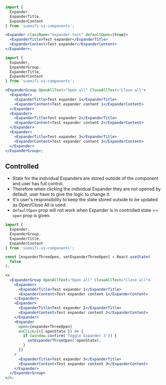 ```jsx
import {
  Expander,
  ExpanderTitle,
  ExpanderContent
} from 'suomifi-ui-components';

<Expander className="expander-test" defaultOpen={true}>
  <ExpanderTitle>Test expander</ExpanderTitle>
  <ExpanderContent>Test expander</ExpanderContent>
</Expander>;
```

```jsx
import {
  Expander,
  ExpanderGroup,
  ExpanderTitle,
  ExpanderContent
} from 'suomifi-ui-components';

<ExpanderGroup OpenAllText="Open all" CloseAllText="Close all">
  <Expander>
    <ExpanderTitle>Test expander 1</ExpanderTitle>
    <ExpanderContent>Test expander content 1</ExpanderContent>
  </Expander>
  <Expander>
    <ExpanderTitle>Test expander 2</ExpanderTitle>
    <ExpanderContent>Test expander content 2</ExpanderContent>
  </Expander>
  <Expander>
    <ExpanderTitle>Test expander 3</ExpanderTitle>
    <ExpanderContent>Test expander content 3</ExpanderContent>
  </Expander>
</ExpanderGroup>;
```

## Controlled

- State for the individual Expanders are stored outside of the component and user has full control.
- Therefore when clicking the individual Expander they are not opened by default, user have to give the logic to change it.
- It's user's responsibility to keep the state stored outside to be updated as Open/Close All is used.
- `defaultOpen` prop will not work when Expander is in controlled state == `open` prop is given.

```jsx
import {
  Expander,
  ExpanderGroup,
  ExpanderTitle,
  ExpanderContent
} from 'suomifi-ui-components';

const [expanderThreeOpen, setExpanderThreeOpen] = React.useState(
  false
);

<>
  <ExpanderGroup OpenAllText="Open all" CloseAllText="Close all">
    <Expander>
      <ExpanderTitle>Test expander 1</ExpanderTitle>
      <ExpanderContent>Test expander content 1</ExpanderContent>
    </Expander>
    <Expander>
      <ExpanderTitle>Test expander 2</ExpanderTitle>
      <ExpanderContent>Test expander content 2</ExpanderContent>
    </Expander>
    <Expander
      open={expanderThreeOpen}
      onClick={({ openState }) => {
        if (window.confirm('Toggle Expander 3')) {
          setExpanderThreeOpen(!openState);
        }
      }}
    >
      <ExpanderTitle>Test expander 3</ExpanderTitle>
      <ExpanderContent>Test expander content 3</ExpanderContent>
    </Expander>
  </ExpanderGroup>
</>;
```
